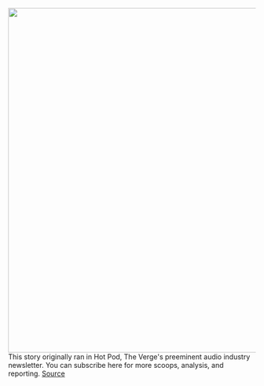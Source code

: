 <img src='https://cdn.vox-cdn.com/thumbor/T-blD1JO16iACKm12TmUpzn5XAE=/0x0:2040x1360/1200x800/filters:focal(857x517:1183x843)/cdn.vox-cdn.com/uploads/chorus_image/image/70457755/acastro_210824_4719_rogan_0001.0.jpg' width='700px' /><br/>
This story originally ran in Hot Pod, The Verge's preeminent audio industry newsletter. You can subscribe here for more scoops, analysis, and reporting.
<a href='https://www.theverge.com/2022/2/1/22912275/joe-rogan-spotify-covid-misinformation-moderation-podcast-exclusive'> Source <a/>